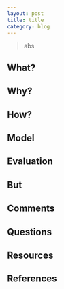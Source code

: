 ```yaml
---
layout: post
title: title
category: blog
---
```


> abs

[]()

## What?
## Why?
## How?
## Model
## Evaluation
## But
## Comments
## Questions
## Resources
## References
